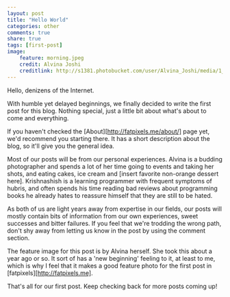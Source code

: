 ```yaml
---
layout: post
title: "Hello World"
categories: other
comments: true
share: true
tags: [first-post]
image:
	feature: morning.jpeg
	credit: Alvina Joshi
	creditlink: http://s1381.photobucket.com/user/Alvina_Joshi/media/1_AlvinaJoshi1of1-7_zpsc9a34f3c.jpg.html
---
```


Hello, denizens of the Internet.

With humble yet delayed beginnings, we finally decided to write the first post
for this blog. Nothing special, just a little bit about what's about to come
and everything.

If you haven't checked the [About][http://fatpixels.me/about/] page yet, we'd
recommend you starting there. It has a short description about the blog, so
it'll give you the general idea.

Most of our posts will be from our personal experiences. Alvina is a budding
photographer and spends a lot of her time going to events and taking her shots,
and eating cakes, ice cream and [insert favorite non-orange dessert here].
Krishnashish is a learning programmer with frequent symptoms of hubris, and
often spends his time reading bad reviews about programming books he already
hates to reassure himself that they are still to be hated.

As both of us are light years away from expertise in our fields, our posts will
mostly contain bits of information from our own experiences, sweet successes and
bitter failures. If you feel that we're trodding the wrong path, don't shy away
from letting us know in the post by using the comment section.

The feature image for this post is by Alvina herself. She took this about a year
ago or so. It sort of has a 'new beginning' feeling to it, at least to me, which
is why I feel that it makes a good feature photo for the first post in
[fatpixels][http://fatpixels.me].

That's all for our first post. Keep checking back for more posts coming up!

